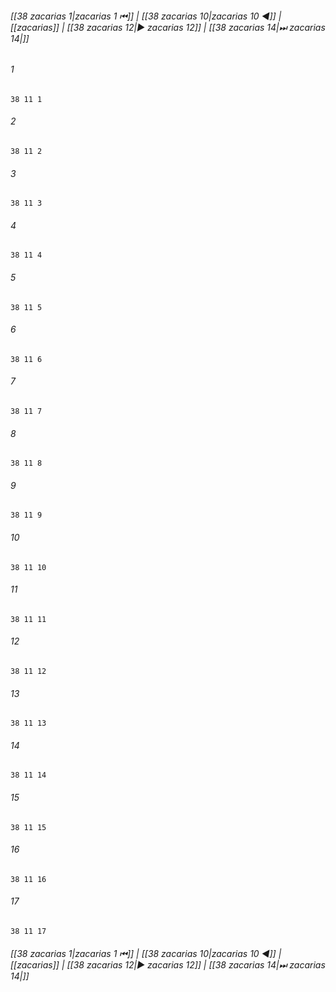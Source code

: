 
###### [[38 zacarias 1|zacarias 1 ⏮]] | [[38 zacarias 10|zacarias 10 ◀]] | [[zacarias]] | [[38 zacarias 12|▶ zacarias 12]] | [[38 zacarias 14|⏭ zacarias 14|]]

###### 1
``` verse
38 11 1 
```
###### 2
``` verse
38 11 2 
```
###### 3
``` verse
38 11 3 
```
###### 4
``` verse
38 11 4 
```
###### 5
``` verse
38 11 5 
```
###### 6
``` verse
38 11 6 
```
###### 7
``` verse
38 11 7 
```
###### 8
``` verse
38 11 8 
```
###### 9
``` verse
38 11 9 
```
###### 10
``` verse
38 11 10 
```
###### 11
``` verse
38 11 11 
```
###### 12
``` verse
38 11 12 
```
###### 13
``` verse
38 11 13 
```
###### 14
``` verse
38 11 14 
```
###### 15
``` verse
38 11 15 
```
###### 16
``` verse
38 11 16 
```
###### 17
``` verse
38 11 17 
```

###### [[38 zacarias 1|zacarias 1 ⏮]] | [[38 zacarias 10|zacarias 10 ◀]] | [[zacarias]] | [[38 zacarias 12|▶ zacarias 12]] | [[38 zacarias 14|⏭ zacarias 14|]]

